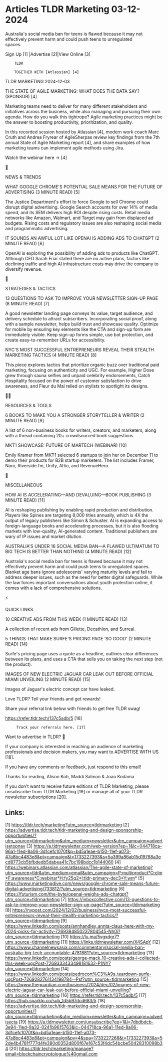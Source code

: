 # Articles TLDR Marketing 03-12-2024

Australia's social media ban for teens is flawed because it may not
effectively prevent harm and could push teens to unregulated
spaces. ‌ ‌ ‌ ‌ ‌ ‌ ‌ ‌ ‌ ‌ ‌ ‌ ‌ ‌ ‌ ‌ ‌ ‌ ‌ ‌ ‌ ‌ ‌ ‌ ‌ ‌  ‌ ‌ ‌ ‌ ‌ ‌ ‌ ‌ ‌ ‌ ‌ ‌ ‌ ‌ ‌ ‌ ‌ ‌ ‌ ‌ ‌ ‌ ‌ ‌ ‌ ‌ 


 Sign Up [1] |Advertise [2]|View Online [3] 

		TLDR 

		TOGETHER WITH [Atlassian] [4]

TLDR MARKETING 2024-12-03

 THE STATE OF AGILE MARKETING: WHAT DOES THE DATA SAY? (SPONSOR) [4] 

 Marketing teams need to deliver for many different stakeholders and
initiatives across the business, while also managing and pursuing
their own agenda. How do you walk this tightrope? Agile marketing
practices might be the answer to boosting productivity,
prioritization, and quality.

In this recorded session hosted by Atlassian [4], modern work coach
Marc Cruth and Andrea Fryrear of AgileSherpas review key findings from
the 7th annual State of Agile Marketing report [4], and share examples
of how marketing teams can implement agile methods using Jira.

Watch the webinar here → [4]

📱 

NEWS & TRENDS

 WHAT GOOGLE CHROME'S POTENTIAL SALE MEANS FOR THE FUTURE OF
ADVERTISING (3 MINUTE READ) [5] 

 The Justice Department's effort to force Google to sell Chrome could
disrupt digital advertising. Google Search accounts for over 14% of
media spend, and its SEM delivers high ROI despite rising costs.
Retail media networks like Amazon, Walmart, and Target may gain from
displaced ad budgets. Rising costs and regulatory issues are also
reshaping social media and programmatic advertising. 

 IT SOUNDS AN AWFUL LOT LIKE OPENAI IS ADDING ADS TO CHATGPT (2 MINUTE
READ) [6] 

 OpenAI is exploring the possibility of adding ads to products like
ChatGPT. Although CFO Sarah Friar stated there are no active plans,
factors like declining traffic and high AI infrastructure costs may
drive the company to diversify revenue. 

🚀 

STRATEGIES & TACTICS

 13 QUESTIONS TO ASK TO IMPROVE YOUR NEWSLETTER SIGN-UP PAGE (8 MINUTE
READ) [7] 

 A good newsletter landing page conveys its value, target audience,
and delivery schedule to attract subscribers. Incorporating social
proof, along with a sample newsletter, helps build trust and showcase
quality. Optimize for mobile by ensuring key elements like the CTA and
sign-up form are immediately visible. Keep sign-up forms simple, use
bot protection, and create easy-to-remember URLs for accessibility. 

 NYC'S MOST SUCCESSFUL ENTREPRENEURS REVEAL THEIR STEALTH MARKETING
TACTICS (4 MINUTE READ) [8] 

 This piece explores tactics that prioritize organic buzz over
traditional paid marketing, focusing on authenticity and UGC. For
example, Higher Dose grew through sauna selfies and unpaid celebrity
endorsements, Catch Hospitality focused on the power of customer
satisfaction to drive awareness, and Fleur du Mal relied on stylists
to spotlight its designs. 

🧑‍💻 

RESOURCES & TOOLS

 6 BOOKS TO MAKE YOU A STRONGER STORYTELLER & WRITER (2 MINUTE READ)
[9] 

 A list of 6 non-business books for writers, creators, and marketers,
along with a thread containing 20+ crowdsourced book suggestions. 

 MKT1 SHOWCASE: FUTURE OF MARTECH (WEBINAR) [10] 

 Emily Kramer from MKT1 selected 6 startups to join her on December 11
to demo their products for B2B startup marketers. The list includes
Framer, Naro, Riverside.fm, Unify, Attio, and RevenueHero. 

🎁 

MISCELLANEOUS

 HOW AI IS ACCELERATING—AND DEVALUING—BOOK PUBLISHING (3 MINUTE
READ) [11] 

 AI is reshaping publishing by enabling rapid production and
distribution. Players like Spines are targeting 8,000 titles annually,
which is 4X the output of legacy publishers like Simon & Schuster. AI
is expanding access to foreign-language books and accelerating
processes, but it is also flooding markets with low-quality,
AI-generated content. Traditional publishers are wary of IP issues and
market dilution. 

 AUSTRALIA'S UNDER 16 SOCIAL MEDIA BAN—A FLAWED ULTIMATUM TO BIG
TECH IS BETTER THAN NOTHING (4 MINUTE READ) [12] 

 Australia's social media ban for teens is flawed because it may not
effectively prevent harm and could push teens to unregulated spaces.
Blanket age bans ignore adolescents' varying maturity levels and fail
to address deeper issues, such as the need for better digital
safeguards. While the law forces important conversations about youth
protection online, it comes with a lack of comprehensive solutions. 

⚡ 

QUICK LINKS

 10 CREATIVE ADS FROM THIS WEEK (1 MINUTE READ) [13] 

 A collection of recent ads from Gillette, Decathlon, and Surreal. 

 5 THINGS THAT MAKE SURFE'S PRICING PAGE ‘SO GOOD' (2 MINUTE READ)
[14] 

 Surfe's pricing page uses a quote as a headline, outlines clear
differences between its plans, and uses a CTA that sells you on taking
the next step (not the product). 

 IMAGES OF NEW ELECTRIC JAGUAR CAR LEAK OUT BEFORE OFFICIAL MIAMI
UNVEILING (2 MINUTE READ) [15] 

 Images of Jaguar's electric concept car have leaked. 

Love TLDR? Tell your friends and get rewards!

 Share your referral link below with friends to get free TLDR swag! 

 https://refer.tldr.tech/137c5adb/5 [16] 

		 Track your referrals here. [17] 

Want to advertise in TLDR? 📰

 If your company is interested in reaching an audience of marketing
professionals and decision makers, you may want to ADVERTISE WITH US
[18]. 

 If you have any comments or feedback, just respond to this email! 

Thanks for reading, 
Alison Koh, Maddi Salmon & Joao Kodama 

If you don't want to receive future editions of TLDR Marketing, please
unsubscribe from TLDR Marketing [19] or manage all of your TLDR
newsletter subscriptions [20]. 

 

Links:
------
[1] https://tldr.tech/marketing?utm_source=tldrmarketing
[2] https://advertise.tldr.tech/tldr-marketing-and-design-sponsorship-opportunities/?utm_source=tldrmarketing&utm_medium=newsletter&utm_campaign=advertisetopnav
[3] https://a.tldrnewsletter.com/web-version?ep=1&lc=044718ca-96a1-11ed-8a06-3d1cefc1070f&p=bd5a1eae-b150-11ef-a073-47a8bc4483e8&pt=campaign&t=1733227393&s=5a399a86ab15d19768a3ecd8773cb5bfbdedb5dabea41c7bc198bdcc1b144060
[4] https://webinars.atlassian.com/atlassian/The-agile-state-of-marketing?utm_source=tldr&utm_medium=email&utm_campaign=P:multiproduct*O:clm*F:awareness*C:webinar*H:fy25q2*I:tldr-primary-dec3*Y:wm*
[5] https://www.marketingdive.com/news/google-chrome-sale-means-future-digital-advertising/733812/?utm_source=tldrmarketing
[6] https://futurism.com/the-byte/openai-weighs-ads-chatgpt?utm_source=tldrmarketing
[7] https://inboxcollective.com/13-questions-to-ask-to-improve-your-newsletter-sign-up-page/?utm_source=tldrmarketing
[8] https://nypost.com/2024/12/02/business/nycs-most-successful-entrepreneurs-reveal-their-stealth-marketing-tactics/?utm_source=tldrmarketing
[9] https://www.linkedin.com/posts/annhandley_annta-claus-here-with-my-2024-picks-for-activity-7269384850237804545-Nh0j?utm_source=tldrmarketing
[10] https://lu.ma/5vgxdgr7?utm_source=tldrmarketing
[11] https://links.tldrnewsletter.com/X4SApY
[12] https://www.channelnewsasia.com/commentary/social-media-ban-australia-big-tech-accountable-4781881?utm_source=tldrmarketing
[13] https://www.linkedin.com/posts/george-mack_10-creative-ads-i-collected-this-week-ugcPost-7269333433498181632-P1NY?utm_source=tldrmarketing
[14] https://www.linkedin.com/posts/pedrocort%C3%A9s_teardown-surfe-ugcPost-7269282761134198784--Psf?utm_source=tldrmarketing
[15] https://www.theguardian.com/business/2024/dec/02/images-of-new-electric-jaguar-car-leak-out-before-official-miami-unveiling?utm_source=tldrmarketing
[16] https://refer.tldr.tech/137c5adb/5
[17] https://hub.sparklp.co/sub_1d5b97dcd683/5
[18] https://advertise.tldr.tech/tldr-marketing-and-design-sponsorship-opportunities/?utm_source=tldrmarketing&utm_medium=newsletter&utm_campaign=advertisecta
[19] https://a.tldrnewsletter.com/unsubscribe?ep=1&l=7dbdbdcb-3e94-11ed-9a32-0241b9615763&lc=044718ca-96a1-11ed-8a06-3d1cefc1070f&p=bd5a1eae-b150-11ef-a073-47a8bc4483e8&pt=campaign&pv=4&spa=1733227268&t=1733227393&s=52de4b4781f777d4fe380d0352d800f67e167c53f4dc54bcbe50428310098b34
[20] https://tldr.tech/marketing/manage?email=blockchaincryptologue%40gmail.com
